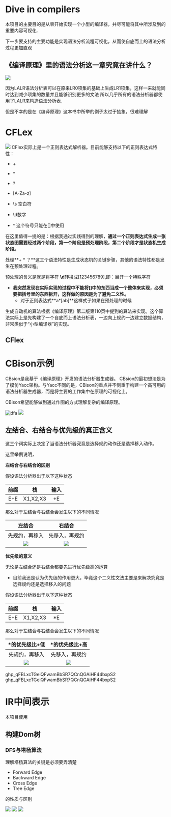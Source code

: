 

# Dive in compilers
本项目的主要目的是从零开始实现一个小型的编译器，并尽可能将其中所涉及到的重要内容可视化.

下一步要支持的主要功能是实现语法分析流程可视化，从而使自底而上的语法分析过程更加直观


## 《编译原理》里的语法分析这一章究竟在讲什么？
![](compiler1.png)

因为LALR语法分析表可以在原来LR0项集的基础上生成LR1项集，这样一来就能同时达到减少项集的数量并且能够识别更多的文法
所以几乎所有的语法分析器都使用了LALR来构造语法分析表.

但是不幸的是在《编译原理》这本书中所举的例子太过于抽象，很难理解

# CFLex

![](pic2.png)
CFlex实际上是一个正则表达式解析器。目前能够支持以下的正则表达式特性：

+ \+
+ \*
+ ?

+ [A-Za-z]
+ \s 空白符
+ \d数字
+ ^ 这个符号只能在[]中使用



在这里值得一提的是：根据我通过实践得到的理解，**通过一个正则表达式生成一张状态图需要经过两个阶段，第一个阶段是预处理阶段，第二个阶段才是状态机生成阶段。**







 处理**+ * ？**这三个语法特性是生成状态机的关键步骤，其他的语法特性都是发生在预处理过程。

预处理的含义是就是将字符 **\d**转换成[123456789],即：展开一个特殊字符 

+ **我突然发现在实际实现的过程中不能将[]中的东西当成一个整体来实现，必须要把括号里的东西拆开，这样做的原因是为了避免二义性。**
  + 对于正则表达式**a\*[ab]**这样式子如果在预处理的时候







生成自动机的算法根据《编译原理》第二版第110页中提到的算法来实现。这个算法实际上是先构建了一个自底而上语法分析表，一边向上规约一边建立数据结构，非常类似于“小型编译器”的实现。





## CFlex

# CBison示例
CBsion是我基于《编译原理》开发的语法分析器生成器。
CBsion的最初想法是为了模仿Yacc架构。与Yacc不同的是，CBison的重点并不侧重于构建一个高可用的语法分析器生成器，而是将主要的工作集中在原理的可视化上。

CBison希望能够做到通过作图的方式理解复杂的编译原理。





![dfa](pic1.png)
![](pic3.png)

## 左结合、右结合与优先级的真正含义

这三个词实际上决定了当语法分析器究竟是选择规约动作还是选择移入动作。

这里举例说明，

**左结合与右结合的区别**

假设语法分析器出于以下这种状态

| 前缀 |    栈    | 输入 |
| :--: | :------: | :--: |
| E+E  | X1,X2,X3 |  +E  |



那么对于左结合与右结合会发生以下的不同情况

|         左结合          |          右结合          |
| :---------------------: | :----------------------: |
|     先规约，再移入      |      先移入，再规约      |
| ![](resources/left.png) | ![](resources/right.png) |

 



**优先级的意义**

无论是左结合还是右结合都要先进行优先级高的运算

+ 目前我还是认为优先级的作用更大，毕竟这个二义性文法主要是来解决究竟是选择规约还是选择移入的问题

假设语法分析器出于以下这种状态

| 前缀  |    栈    | 输入 |
| :--: | :------: | :--: |
| E+E  | X1,X2,X3 |  *E  |

那么对于左结合与右结合会发生以下的不同情况

|      *的优先级比+低      |       *的优先级比+高       |
| :----------------------: | :------------------------: |
|      先规约，再移入      |       先移入，再规约       |
| ![](resources/mulow.png) | ![](resources/mulhigh.png) |
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
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
 #  IR中间表示





本项目使用

##  构建Dom树

###  DFS与塔杨算法

理解塔杨算法的关键是必须要弄清楚

+ Forward Edge
+ Backward Edge
+ Cross Edge
+ Tree Edge

的性质与区别


![](resources/dfstree.png)
![](resources/domtree2.png)
![](resources/domtree1.png)
